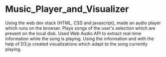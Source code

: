 # Music_Player_and_Visualizer

Using the web dev stack (HTML, CSS and javascript), made an audio player which runs on the browser. Plays songs of the user's selection which are present on the local disk. Used Web Audio API to extract real-time information while the song is playing. Using the information and with the help of D3.js created visualizations which adapt to the song currently playing.
